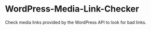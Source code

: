 # WordPress-Media-Link-Checker
Check media links provided by the WordPress API to look for bad links.
